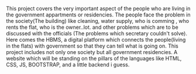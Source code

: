 This project covers the very important aspect of the people who are living in the government appartments or residencies. The people face the problem in the society(The building) like cleaning, water supply, who is comming , who rents the flat, who is the owner..lot. and other problems which are to be discussed with the officials (The problems which secretary couldn't solve). Here comes the HBMS, a digital platform which connects the people(living in the flats) with government so that they can tell what is going on. This project includes not only one society but all government residencies. A website which will be standing on the pillars of the languages like HTML, CSS, JS, BOOTSTRAP, and a little backend i guess.
